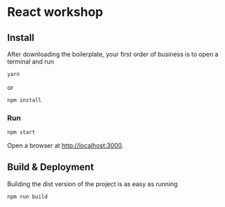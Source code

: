 # React workshop

## Install

After downloading the boilerplate, your first order of business is to open a terminal and run 
```bash
yarn
```
or 
```bash
npm install
```
### Run
```bash
npm start
```

Open a browser at [http://localhost:3000](http://localhost:3000).

## Build & Deployment

Building the dist version of the project is as easy as running
```bash
npm run build
```
